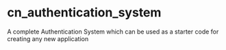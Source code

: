 # cn_authentication_system
A complete Authentication System which can be used as a starter code for creating any new application
